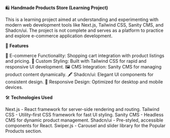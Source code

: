 🛍️ **Handmade Products Store (Learning Project)**

This is a learning project aimed at understanding and experimenting with modern web development tools like Next.js, Tailwind CSS, Sanity CMS, and Shadcn/ui. The project is not complete and serves as a platform to practice and explore e-commerce application development.

🚀 **Features**

🛒 E-commerce Functionality: Shopping cart integration with product listings and pricing.
🎨 Custom Styling: Built with Tailwind CSS for rapid and responsive UI development.
🖼️ CMS Integration: Sanity CMS for managing product content dynamically.
🖋️ Shadcn/ui: Elegant UI components for consistent design.
📱 Responsive Design: Optimized for desktop and mobile devices.

🛠️ **Technologies Used**

Next.js - React framework for server-side rendering and routing.
Tailwind CSS - Utility-first CSS framework for fast UI styling.
Sanity CMS - Headless CMS for dynamic product management.
Shadcn/ui - Pre-styled, accessible components for React.
Swiper.js - Carousel and slider library for the Popular Products section.
